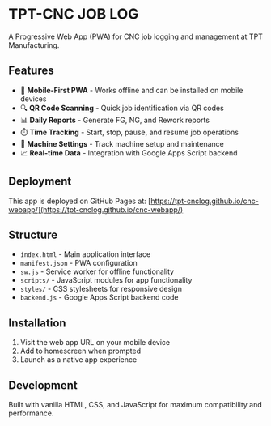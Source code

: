# TPT-CNC JOB LOG

A Progressive Web App (PWA) for CNC job logging and management at TPT Manufacturing.

## Features

- 📱 **Mobile-First PWA** - Works offline and can be installed on mobile devices
- 🔍 **QR Code Scanning** - Quick job identification via QR codes
- 📊 **Daily Reports** - Generate FG, NG, and Rework reports
- ⏱️ **Time Tracking** - Start, stop, pause, and resume job operations
- 🔧 **Machine Settings** - Track machine setup and maintenance
- 📈 **Real-time Data** - Integration with Google Apps Script backend

## Deployment

This app is deployed on GitHub Pages at: [https://tpt-cnclog.github.io/cnc-webapp/](https://tpt-cnclog.github.io/cnc-webapp/)

## Structure

- `index.html` - Main application interface
- `manifest.json` - PWA configuration
- `sw.js` - Service worker for offline functionality
- `scripts/` - JavaScript modules for app functionality
- `styles/` - CSS stylesheets for responsive design
- `backend.js` - Google Apps Script backend code

## Installation

1. Visit the web app URL on your mobile device
2. Add to homescreen when prompted
3. Launch as a native app experience

## Development

Built with vanilla HTML, CSS, and JavaScript for maximum compatibility and performance.